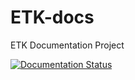 # ETK-docs
ETK Documentation Project

[![Documentation Status](https://readthedocs.org/projects/etk-docs/badge/?version=latest)](https://etk-docs.readthedocs.io/en/latest/?badge=latest)
